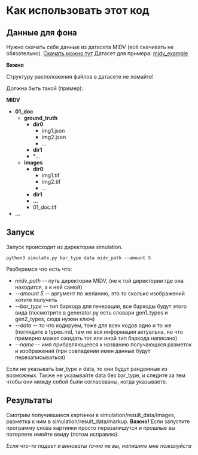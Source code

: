 # Как использовать этот код

## Данные для фона

Нужно скачать себе данные из датасета MIDV (всё скачивать не обязательно).
[Скачать можно тут](https://www.kaggle.com/datasets/kontheeboonmeeprakob/midv500)
Датасет для примера: [midv_example](https://disk.yandex.ru/d/vnIrFwIuRCui6g)

**Важно**

Структуру расположения файлов в датасете не ломайте!

Должна быть такой (пример):

**MIDV**
- **01_doc**
    - **ground_truth** 
        - **dir0**
            - img1.json 
            - img2.json
            - ...
        - **dir1**
        - **...*
    - **images**
        - **dir0**
            - img1.tif
            - img2.tif
            - ...
        - **dir1**
        - **...**
        - 01_doc.tif
- **...**


## Запуск

Запуск происходит из директории simulation.

```
python3 simulate.py bar_type data midv_path --amount 5
```

Разберемся что есть что:

- *midv_path* -- путь директории MIDV, (не к той директории где она находится, а к ней самой)
- *--amount 5* --  аргумент по желанию, это то сколько изображений хотите получить
- *--bar_type* --  тип баркода для генерации, все баркоды будут этого вида (посмотрите в generator.py есть словари gen1_types и gen2_types, сюда нужен ключ)
- *--data* -- то что кодируем, тоже для всех кодов одно и то же (поглядите в types.md, там не вся информация актуальна, но что примерно может ожидать тот или иной тип баркода написано)
- *--name* -- имя прибавляющееся к названию получающхся разметок и изображений (при совпадении имен данные будут перезаписываться)

Если не указывать bar_type и data, то они будут рандомные из возможных. Также не указывайте data без bar_type, и следите за тем чтобы они между собой были согласованы, когда указываете.

### 


## Результаты

Смотрим получившиеся картинки в simulation/result_data/images, разметка к ним в simulation/result_data/markup. **Важно!** Если запустите программу снова картинки просто перезапишутся и прошлые вы потеряете имейте ввиду (потом исправлю).


*Если что-то падает и виноваты точно не вы, напишите мне пожалуйста*
